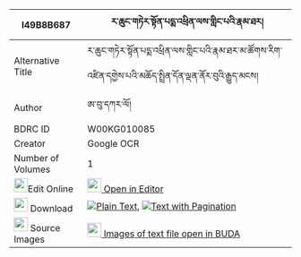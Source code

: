|I49B8B687|ར་ཆུང་གཏེར་སྟོན་པདྨ་འཕྲིན་ལས་གླིང་པའི་རྣམ་ཐར། 
| --- | --- 
|Alternative Title |ར་ཆུང་གཏེར་སྟོན་པདྨ་འཕྲིན་ལས་གླིང་པའི་རྣམ་ཐར་མ་ཚོགས་རིག་འཛིན་དགྱེས་པའི་མཆོད་སྤྲིན་དོན་ལྡན་ནོར་བུའི་རྒྱུད་མངས།
|Author| ཨ་བུ་དཀར་ལོ།
|BDRC ID | W00KG010085
|Creator | Google OCR
|Number of Volumes| 1
|<img width="25" src="https://img.icons8.com/color/25/000000/edit-property.png">Edit Online| [<img width="25" src="https://avatars.githubusercontent.com/u/45091458?s=200&v=4"> Open in Editor](http://editor.openpecha.org/I49B8B687)
|<img width="25" src="https://img.icons8.com/fluent/48/000000/download-2.png"/>  Download | [![](https://img.icons8.com/color/20/000000/txt.png)Plain Text](https://github.com/Openpecha/I49B8B687/releases/download/v1/ra_chung_terton_pema_trinle_li_plain_I49B8B687.zip), [![](https://img.icons8.com/color/20/000000/txt.png)Text with Pagination](https://github.com/Openpecha/I49B8B687/releases/download/v1/ra_chung_terton_pema_trinle_li_pages_I49B8B687.zip)
|<img width="25" src="https://img.icons8.com/plasticine/100/000000/pictures-folder.png"/>  Source Images | [<img width="25" src="https://library.bdrc.io/icons/BUDA-small.svg"> Images of text file open in BUDA](https://library.bdrc.io/show/bdr:W00KG010085)